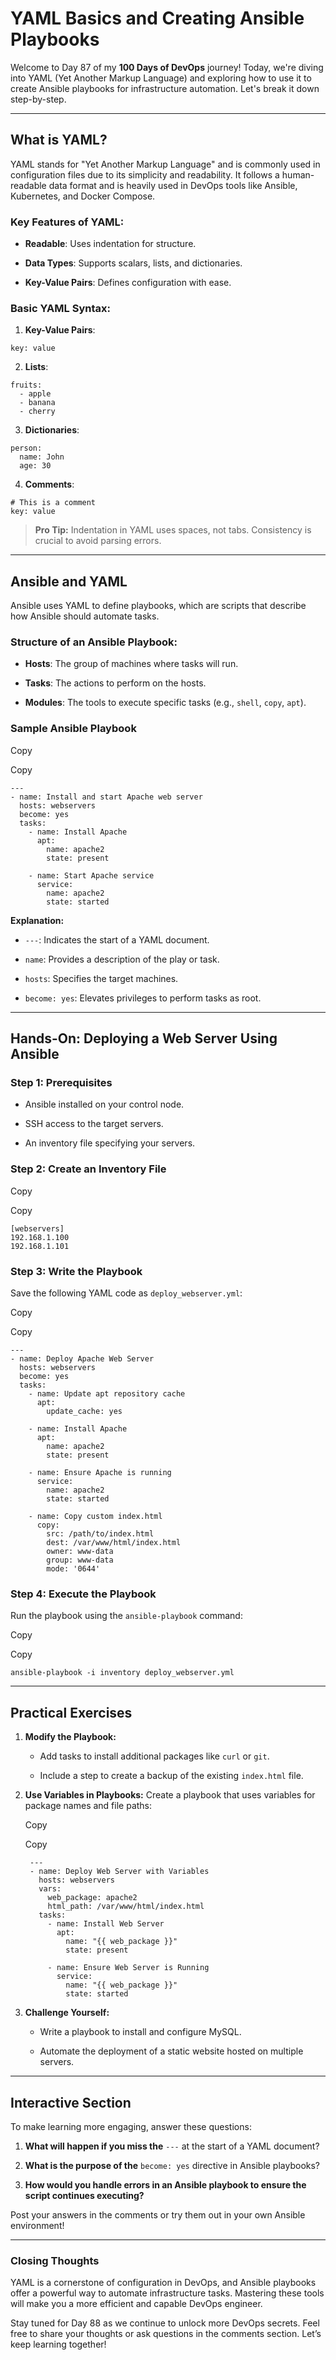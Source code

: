 #  YAML Basics and Creating Ansible Playbooks
Welcome to Day 87 of my  **100 Days of DevOps**  journey! Today, we're diving into YAML (Yet Another Markup Language) and exploring how to use it to create Ansible playbooks for infrastructure automation. Let's break it down step-by-step.

----------

## [](https://100daysdevops.hashnode.dev/day-87-of-100-days-yaml-basics-and-creating-ansible-playbooks#heading-what-is-yaml "Permalink")**What is YAML?**

YAML stands for "Yet Another Markup Language" and is commonly used in configuration files due to its simplicity and readability. It follows a human-readable data format and is heavily used in DevOps tools like Ansible, Kubernetes, and Docker Compose.

### [](https://100daysdevops.hashnode.dev/day-87-of-100-days-yaml-basics-and-creating-ansible-playbooks#heading-key-features-of-yaml "Permalink")**Key Features of YAML:**

-   **Readable**: Uses indentation for structure.
    
-   **Data Types**: Supports scalars, lists, and dictionaries.
    
-   **Key-Value Pairs**: Defines configuration with ease.
    

### [](https://100daysdevops.hashnode.dev/day-87-of-100-days-yaml-basics-and-creating-ansible-playbooks#heading-basic-yaml-syntax "Permalink")**Basic YAML Syntax:**

1.  **Key-Value Pairs**:


```
key: value

```

2.  **Lists**:

```
fruits:
  - apple
  - banana
  - cherry

```

3.  **Dictionaries**:


```
person:
  name: John
  age: 30

```

4.  **Comments**:

```
# This is a comment
key: value

```

> **Pro Tip:**  Indentation in YAML uses spaces, not tabs. Consistency is crucial to avoid parsing errors.

----------

## [](https://100daysdevops.hashnode.dev/day-87-of-100-days-yaml-basics-and-creating-ansible-playbooks#heading-ansible-and-yaml "Permalink")**Ansible and YAML**

Ansible uses YAML to define playbooks, which are scripts that describe how Ansible should automate tasks.

### [](https://100daysdevops.hashnode.dev/day-87-of-100-days-yaml-basics-and-creating-ansible-playbooks#heading-structure-of-an-ansible-playbook "Permalink")**Structure of an Ansible Playbook:**

-   **Hosts**: The group of machines where tasks will run.
    
-   **Tasks**: The actions to perform on the hosts.
    
-   **Modules**: The tools to execute specific tasks (e.g.,  `shell`,  `copy`,  `apt`).
    

### [](https://100daysdevops.hashnode.dev/day-87-of-100-days-yaml-basics-and-creating-ansible-playbooks#heading-sample-ansible-playbook "Permalink")**Sample Ansible Playbook**

Copy

Copy

```
---
- name: Install and start Apache web server
  hosts: webservers
  become: yes
  tasks:
    - name: Install Apache
      apt:
        name: apache2
        state: present

    - name: Start Apache service
      service:
        name: apache2
        state: started

```

**Explanation:**

-   `---`: Indicates the start of a YAML document.
    
-   `name`: Provides a description of the play or task.
    
-   `hosts`: Specifies the target machines.
    
-   `become: yes`: Elevates privileges to perform tasks as root.
    

----------

## [](https://100daysdevops.hashnode.dev/day-87-of-100-days-yaml-basics-and-creating-ansible-playbooks#heading-hands-on-deploying-a-web-server-using-ansible "Permalink")**Hands-On: Deploying a Web Server Using Ansible**

### [](https://100daysdevops.hashnode.dev/day-87-of-100-days-yaml-basics-and-creating-ansible-playbooks#heading-step-1-prerequisites "Permalink")**Step 1: Prerequisites**

-   Ansible installed on your control node.
    
-   SSH access to the target servers.
    
-   An inventory file specifying your servers.
    

### [](https://100daysdevops.hashnode.dev/day-87-of-100-days-yaml-basics-and-creating-ansible-playbooks#heading-step-2-create-an-inventory-file "Permalink")**Step 2: Create an Inventory File**

Copy

Copy

```
[webservers]
192.168.1.100
192.168.1.101

```

### [](https://100daysdevops.hashnode.dev/day-87-of-100-days-yaml-basics-and-creating-ansible-playbooks#heading-step-3-write-the-playbook "Permalink")**Step 3: Write the Playbook**

Save the following YAML code as  `deploy_webserver.yml`:

Copy

Copy

```
---
- name: Deploy Apache Web Server
  hosts: webservers
  become: yes
  tasks:
    - name: Update apt repository cache
      apt:
        update_cache: yes

    - name: Install Apache
      apt:
        name: apache2
        state: present

    - name: Ensure Apache is running
      service:
        name: apache2
        state: started

    - name: Copy custom index.html
      copy:
        src: /path/to/index.html
        dest: /var/www/html/index.html
        owner: www-data
        group: www-data
        mode: '0644'

```

### [](https://100daysdevops.hashnode.dev/day-87-of-100-days-yaml-basics-and-creating-ansible-playbooks#heading-step-4-execute-the-playbook "Permalink")**Step 4: Execute the Playbook**

Run the playbook using the  `ansible-playbook`  command:

Copy

Copy

```
ansible-playbook -i inventory deploy_webserver.yml

```

----------

## [](https://100daysdevops.hashnode.dev/day-87-of-100-days-yaml-basics-and-creating-ansible-playbooks#heading-practical-exercises "Permalink")**Practical Exercises**

1.  **Modify the Playbook:**
    
    -   Add tasks to install additional packages like  `curl`  or  `git`.
        
    -   Include a step to create a backup of the existing  `index.html`  file.
        
2.  **Use Variables in Playbooks:**  Create a playbook that uses variables for package names and file paths:
    
    Copy
    
    Copy
    
    ```
     ---
     - name: Deploy Web Server with Variables
       hosts: webservers
       vars:
         web_package: apache2
         html_path: /var/www/html/index.html
       tasks:
         - name: Install Web Server
           apt:
             name: "{{ web_package }}"
             state: present
    
         - name: Ensure Web Server is Running
           service:
             name: "{{ web_package }}"
             state: started
    
    ```
    
3.  **Challenge Yourself:**
    
    -   Write a playbook to install and configure MySQL.
        
    -   Automate the deployment of a static website hosted on multiple servers.
        

----------

## [](https://100daysdevops.hashnode.dev/day-87-of-100-days-yaml-basics-and-creating-ansible-playbooks#heading-interactive-section "Permalink")**Interactive Section**

To make learning more engaging, answer these questions:

1.  **What will happen if you miss the**  `---`  at the start of a YAML document?
    
2.  **What is the purpose of the**  `become: yes`  directive in Ansible playbooks?
    
3.  **How would you handle errors in an Ansible playbook to ensure the script continues executing?**
    

Post your answers in the comments or try them out in your own Ansible environment!

----------

### [](https://100daysdevops.hashnode.dev/day-87-of-100-days-yaml-basics-and-creating-ansible-playbooks#heading-closing-thoughts "Permalink")**Closing Thoughts**

YAML is a cornerstone of configuration in DevOps, and Ansible playbooks offer a powerful way to automate infrastructure tasks. Mastering these tools will make you a more efficient and capable DevOps engineer.

Stay tuned for Day 88 as we continue to unlock more DevOps secrets. Feel free to share your thoughts or ask questions in the comments section. Let’s keep learning together!

